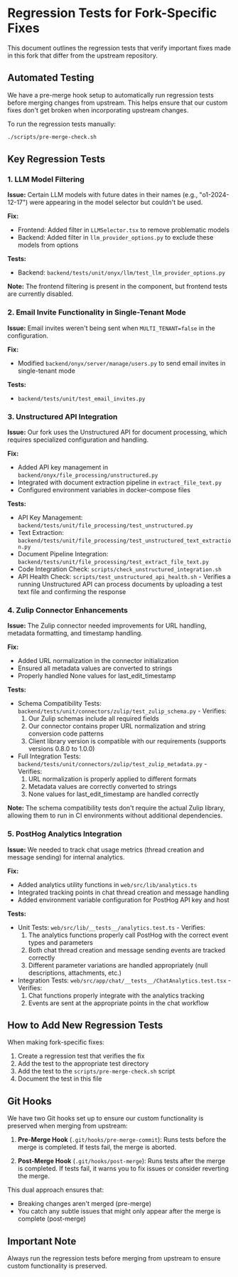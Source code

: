 # Regression Tests for Fork-Specific Fixes

This document outlines the regression tests that verify important fixes made in this fork that differ from the upstream repository.

## Automated Testing

We have a pre-merge hook setup to automatically run regression tests before merging changes from upstream. This helps ensure that our custom fixes don't get broken when incorporating upstream changes.

To run the regression tests manually:

```bash
./scripts/pre-merge-check.sh
```

## Key Regression Tests

### 1. LLM Model Filtering

**Issue:** Certain LLM models with future dates in their names (e.g., "o1-2024-12-17") were appearing in the model selector but couldn't be used.

**Fix:** 
- Frontend: Added filter in `LLMSelector.tsx` to remove problematic models
- Backend: Added filter in `llm_provider_options.py` to exclude these models from options

**Tests:** 
- Backend: `backend/tests/unit/onyx/llm/test_llm_provider_options.py`

**Note:** The frontend filtering is present in the component, but frontend tests are currently disabled.

### 2. Email Invite Functionality in Single-Tenant Mode

**Issue:** Email invites weren't being sent when `MULTI_TENANT=false` in the configuration.

**Fix:** 
- Modified `backend/onyx/server/manage/users.py` to send email invites in single-tenant mode

**Tests:**
- `backend/tests/unit/test_email_invites.py`

### 3. Unstructured API Integration

**Issue:** Our fork uses the Unstructured API for document processing, which requires specialized configuration and handling.

**Fix:**
- Added API key management in `backend/onyx/file_processing/unstructured.py`
- Integrated with document extraction pipeline in `extract_file_text.py`
- Configured environment variables in docker-compose files

**Tests:**
- API Key Management: `backend/tests/unit/file_processing/test_unstructured.py`
- Text Extraction: `backend/tests/unit/file_processing/test_unstructured_text_extraction.py`
- Document Pipeline Integration: `backend/tests/unit/file_processing/test_extract_file_text.py`
- Code Integration Check: `scripts/check_unstructured_integration.sh`
- API Health Check: `scripts/test_unstructured_api_health.sh` - Verifies a running Unstructured API can process documents by uploading a test text file and confirming the response

### 4. Zulip Connector Enhancements

**Issue:** The Zulip connector needed improvements for URL handling, metadata formatting, and timestamp handling.

**Fix:**
- Added URL normalization in the connector initialization
- Ensured all metadata values are converted to strings
- Properly handled None values for last_edit_timestamp

**Tests:**
- Schema Compatibility Tests: `backend/tests/unit/connectors/zulip/test_zulip_schema.py` - Verifies:
  1. Our Zulip schemas include all required fields
  2. Our connector contains proper URL normalization and string conversion code patterns
  3. Client library version is compatible with our requirements (supports versions 0.8.0 to 1.0.0)
- Full Integration Tests: `backend/tests/unit/connectors/zulip/test_zulip_metadata.py` - Verifies:
  1. URL normalization is properly applied to different formats
  2. Metadata values are correctly converted to strings
  3. None values for last_edit_timestamp are handled correctly

**Note:** The schema compatibility tests don't require the actual Zulip library, allowing them to run in CI environments without additional dependencies.

### 5. PostHog Analytics Integration

**Issue:** We needed to track chat usage metrics (thread creation and message sending) for internal analytics.

**Fix:**
- Added analytics utility functions in `web/src/lib/analytics.ts`
- Integrated tracking points in chat thread creation and message handling
- Added environment variable configuration for PostHog API key and host

**Tests:**
- Unit Tests: `web/src/lib/__tests__/analytics.test.ts` - Verifies:
  1. The analytics functions properly call PostHog with the correct event types and parameters
  2. Both chat thread creation and message sending events are tracked correctly
  3. Different parameter variations are handled appropriately (null descriptions, attachments, etc.)
- Integration Tests: `web/src/app/chat/__tests__/ChatAnalytics.test.tsx` - Verifies:
  1. Chat functions properly integrate with the analytics tracking
  2. Events are sent at the appropriate points in the chat workflow

## How to Add New Regression Tests

When making fork-specific fixes:

1. Create a regression test that verifies the fix
2. Add the test to the appropriate test directory
3. Add the test to the `scripts/pre-merge-check.sh` script
4. Document the test in this file

## Git Hooks

We have two Git hooks set up to ensure our custom functionality is preserved when merging from upstream:

1. **Pre-Merge Hook** (`.git/hooks/pre-merge-commit`): Runs tests before the merge is completed. If tests fail, the merge is aborted.

2. **Post-Merge Hook** (`.git/hooks/post-merge`): Runs tests after the merge is completed. If tests fail, it warns you to fix issues or consider reverting the merge.

This dual approach ensures that:
- Breaking changes aren't merged (pre-merge)
- You catch any subtle issues that might only appear after the merge is complete (post-merge)

## Important Note

Always run the regression tests before merging from upstream to ensure custom functionality is preserved. 